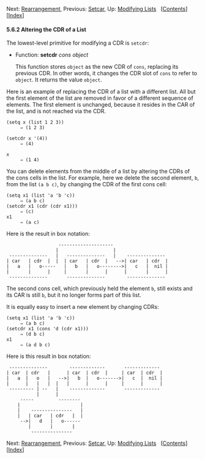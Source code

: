 <!-- This is the GNU Emacs Lisp Reference Manual
corresponding to Emacs version 27.2.

Copyright (C) 1990-1996, 1998-2021 Free Software Foundation,
Inc.

Permission is granted to copy, distribute and/or modify this document
under the terms of the GNU Free Documentation License, Version 1.3 or
any later version published by the Free Software Foundation; with the
Invariant Sections being "GNU General Public License," with the
Front-Cover Texts being "A GNU Manual," and with the Back-Cover
Texts as in (a) below.  A copy of the license is included in the
section entitled "GNU Free Documentation License."

(a) The FSF's Back-Cover Text is: "You have the freedom to copy and
modify this GNU manual.  Buying copies from the FSF supports it in
developing GNU and promoting software freedom." -->

<!-- Created by GNU Texinfo 6.7, http://www.gnu.org/software/texinfo/ -->

Next: [Rearrangement](Rearrangement.html), Previous: [Setcar](Setcar.html), Up: [Modifying Lists](Modifying-Lists.html)   \[[Contents](index.html#SEC_Contents "Table of contents")]\[[Index](Index.html "Index")]

#### 5.6.2 Altering the CDR of a List

The lowest-level primitive for modifying a CDR is `setcdr`:

*   Function: **setcdr** *cons object*

    This function stores `object` as the new CDR of `cons`, replacing its previous CDR. In other words, it changes the CDR slot of `cons` to refer to `object`. It returns the value `object`.

Here is an example of replacing the CDR of a list with a different list. All but the first element of the list are removed in favor of a different sequence of elements. The first element is unchanged, because it resides in the CAR of the list, and is not reached via the CDR.

    (setq x (list 1 2 3))
         ⇒ (1 2 3)

<!---->

    (setcdr x '(4))
         ⇒ (4)

<!---->

    x
         ⇒ (1 4)

You can delete elements from the middle of a list by altering the CDRs of the cons cells in the list. For example, here we delete the second element, `b`, from the list `(a b c)`, by changing the CDR of the first cons cell:

    (setq x1 (list 'a 'b 'c))
         ⇒ (a b c)
    (setcdr x1 (cdr (cdr x1)))
         ⇒ (c)
    x1
         ⇒ (a c)

Here is the result in box notation:

                       --------------------
                      |                    |
     --------------   |   --------------   |    --------------
    | car   | cdr  |  |  | car   | cdr  |   -->| car   | cdr  |
    |   a   |   o-----   |   b   |   o-------->|   c   |  nil |
    |       |      |     |       |      |      |       |      |
     --------------       --------------        --------------

The second cons cell, which previously held the element `b`, still exists and its CAR is still `b`, but it no longer forms part of this list.

It is equally easy to insert a new element by changing CDRs:

    (setq x1 (list 'a 'b 'c))
         ⇒ (a b c)
    (setcdr x1 (cons 'd (cdr x1)))
         ⇒ (d b c)
    x1
         ⇒ (a d b c)

Here is this result in box notation:

     --------------        -------------       -------------
    | car  | cdr   |      | car  | cdr  |     | car  | cdr  |
    |   a  |   o   |   -->|   b  |   o------->|   c  |  nil |
    |      |   |   |  |   |      |      |     |      |      |
     --------- | --   |    -------------       -------------
               |      |
         -----         --------
        |                      |
        |    ---------------   |
        |   | car   | cdr   |  |
         -->|   d   |   o------
            |       |       |
             ---------------

Next: [Rearrangement](Rearrangement.html), Previous: [Setcar](Setcar.html), Up: [Modifying Lists](Modifying-Lists.html)   \[[Contents](index.html#SEC_Contents "Table of contents")]\[[Index](Index.html "Index")]
